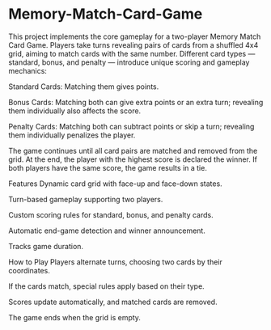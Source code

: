 # Memory-Match-Card-Game
This project implements the core gameplay for a two-player Memory Match Card Game. Players take turns revealing pairs of cards from a shuffled 4x4 grid, aiming to match cards with the same number. Different card types — standard, bonus, and penalty — introduce unique scoring and gameplay mechanics:

Standard Cards: Matching them gives points.

Bonus Cards: Matching both can give extra points or an extra turn; revealing them individually also affects the score.

Penalty Cards: Matching both can subtract points or skip a turn; revealing them individually penalizes the player.

The game continues until all card pairs are matched and removed from the grid. At the end, the player with the highest score is declared the winner. If both players have the same score, the game results in a tie.

Features
Dynamic card grid with face-up and face-down states.

Turn-based gameplay supporting two players.

Custom scoring rules for standard, bonus, and penalty cards.

Automatic end-game detection and winner announcement.

Tracks game duration.

How to Play
Players alternate turns, choosing two cards by their coordinates.

If the cards match, special rules apply based on their type.

Scores update automatically, and matched cards are removed.

The game ends when the grid is empty.
